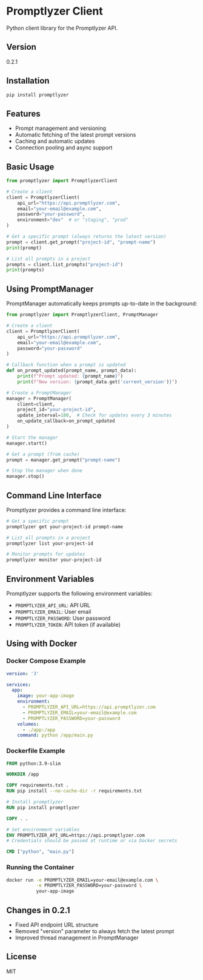 # Promptlyzer Client

Python client library for the Promptlyzer API.

## Version

0.2.1

## Installation

```bash
pip install promptlyzer
```

## Features

- Prompt management and versioning
- Automatic fetching of the latest prompt versions
- Caching and automatic updates
- Connection pooling and async support

## Basic Usage

```python
from promptlyzer import PromptlyzerClient

# Create a client
client = PromptlyzerClient(
    api_url="https://api.promptlyzer.com",
    email="your-email@example.com",
    password="your-password",
    environment="dev"  # or "staging", "prod"
)

# Get a specific prompt (always returns the latest version)
prompt = client.get_prompt("project-id", "prompt-name")
print(prompt)

# List all prompts in a project
prompts = client.list_prompts("project-id")
print(prompts)
```

## Using PromptManager

PromptManager automatically keeps prompts up-to-date in the background:

```python
from promptlyzer import PromptlyzerClient, PromptManager

# Create a client
client = PromptlyzerClient(
    api_url="https://api.promptlyzer.com",
    email="your-email@example.com",
    password="your-password"
)

# Callback function when a prompt is updated
def on_prompt_updated(prompt_name, prompt_data):
    print(f"Prompt updated: {prompt_name}")
    print(f"New version: {prompt_data.get('current_version')}")

# Create a PromptManager
manager = PromptManager(
    client=client,
    project_id="your-project-id",
    update_interval=180,  # Check for updates every 3 minutes
    on_update_callback=on_prompt_updated
)

# Start the manager
manager.start()

# Get a prompt (from cache)
prompt = manager.get_prompt("prompt-name")

# Stop the manager when done
manager.stop()
```

## Command Line Interface

Promptlyzer provides a command line interface:

```bash
# Get a specific prompt
promptlyzer get your-project-id prompt-name

# List all prompts in a project
promptlyzer list your-project-id

# Monitor prompts for updates
promptlyzer monitor your-project-id
```

## Environment Variables

Promptlyzer supports the following environment variables:

- `PROMPTLYZER_API_URL`: API URL
- `PROMPTLYZER_EMAIL`: User email
- `PROMPTLYZER_PASSWORD`: User password
- `PROMPTLYZER_TOKEN`: API token (if available)

## Using with Docker

### Docker Compose Example

```yaml
version: '3'

services:
  app:
    image: your-app-image
    environment:
      - PROMPTLYZER_API_URL=https://api.promptlyzer.com
      - PROMPTLYZER_EMAIL=your-email@example.com
      - PROMPTLYZER_PASSWORD=your-password
    volumes:
      - ./app:/app
    command: python /app/main.py
```

### Dockerfile Example

```dockerfile
FROM python:3.9-slim

WORKDIR /app

COPY requirements.txt .
RUN pip install --no-cache-dir -r requirements.txt

# Install promptlyzer
RUN pip install promptlyzer

COPY . .

# Set environment variables
ENV PROMPTLYZER_API_URL=https://api.promptlyzer.com
# Credentials should be passed at runtime or via Docker secrets

CMD ["python", "main.py"]
```

### Running the Container

```bash
docker run -e PROMPTLYZER_EMAIL=your-email@example.com \
           -e PROMPTLYZER_PASSWORD=your-password \
           your-app-image
```

## Changes in 0.2.1

- Fixed API endpoint URL structure
- Removed "version" parameter to always fetch the latest prompt
- Improved thread management in PromptManager

## License

MIT